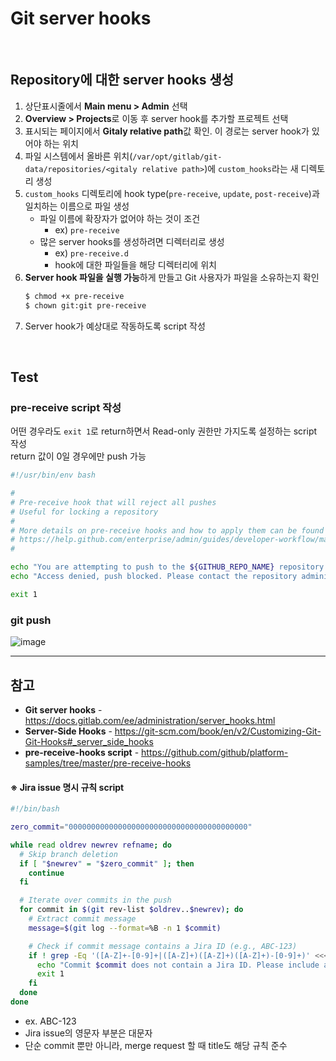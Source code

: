 # Git server hooks

<br>

## Repository에 대한 server hooks 생성
1. 상단표시줄에서 **Main menu > Admin** 선택
2. **Overview > Projects**로 이동 후 server hook를 추가할 프로젝트 선택
3. 표시되는 페이지에서 **Gitaly relative path**값 확인. 이 경로는 server hook가 있어야 하는 위치
4. 파일 시스템에서 올바른 위치(`/var/opt/gitlab/git-data/repositories/<gitaly relative path>`)에 `custom_hooks`라는 새 디렉토리 생성
5. `custom_hooks` 디렉토리에 hook type(`pre-receive`, `update`, `post-receive`)과 일치하는 이름으로 파일 생성  
    - 파일 이름에 확장자가 없어야 하는 것이 조건
      - ex) `pre-receive`
    - 많은 server hooks를 생성하려면 디렉터리로 생성
      - ex) `pre-receive.d`
      - hook에 대한 파일들을 해당 디렉터리에 위치
6. **Server hook 파일을 실행 가능**하게 만들고 Git 사용자가 파일을 소유하는지 확인
    ```bash
    $ chmod +x pre-receive
    $ chown git:git pre-receive
    ```
7. Server hook가 예상대로 작동하도록 script 작성

<br>

## Test
### pre-receive script 작성
어떤 경우라도 `exit 1`로 return하면서 Read-only 권한만 가지도록 설정하는 script 작성  
return 값이 0일 경우에만 push 가능

```bash
#!/usr/bin/env bash

#
# Pre-receive hook that will reject all pushes
# Useful for locking a repository
#
# More details on pre-receive hooks and how to apply them can be found on
# https://help.github.com/enterprise/admin/guides/developer-workflow/managing-pre-receive-hooks-on-the-github-enterprise-appliance/
#

echo "You are attempting to push to the ${GITHUB_REPO_NAME} repository which has been made read-only"
echo "Access denied, push blocked. Please contact the repository administrator."

exit 1
```

### git push
![image](https://user-images.githubusercontent.com/46125158/219855030-7e8a2ed6-c712-4166-afba-83a1b27d448a.png)

<hr>

## 참고
- **Git server hooks** - https://docs.gitlab.com/ee/administration/server_hooks.html
- **Server-Side Hooks** - https://git-scm.com/book/en/v2/Customizing-Git-Git-Hooks#_server_side_hooks
- **pre-receive-hooks script** - https://github.com/github/platform-samples/tree/master/pre-receive-hooks

#### ※ Jira issue 명시 규칙 script

```bash
#!/bin/bash

zero_commit="0000000000000000000000000000000000000000"

while read oldrev newrev refname; do
  # Skip branch deletion
  if [ "$newrev" = "$zero_commit" ]; then
    continue
  fi

  # Iterate over commits in the push
  for commit in $(git rev-list $oldrev..$newrev); do
    # Extract commit message
    message=$(git log --format=%B -n 1 $commit)

    # Check if commit message contains a Jira ID (e.g., ABC-123)
    if ! grep -Eq '([A-Z]+-[0-9]+|([A-Z]+)([A-Z]+)([A-Z]+)-[0-9]+)' <<< "$message"; then
      echo "Commit $commit does not contain a Jira ID. Please include a Jira ID in your commit message."
      exit 1
    fi
  done
done
```

- ex. ABC-123
- Jira issue의 영문자 부분은 대문자
- 단순 commit 뿐만 아니라, merge request 할 때 title도 해당 규칙 준수
